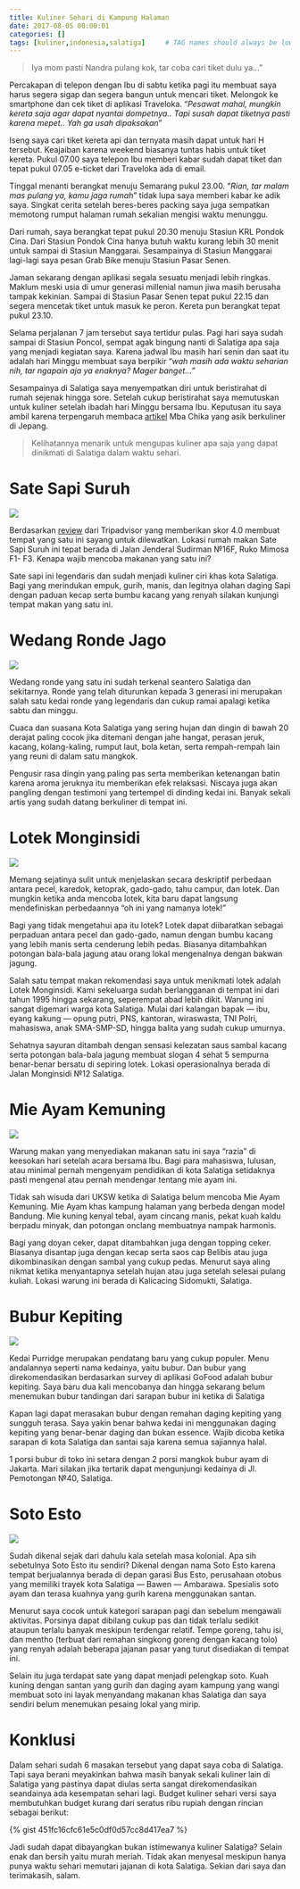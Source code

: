 ```yaml
---
title: Kuliner Sehari di Kampung Halaman
date: 2017-08-05 00:00:01
categories: []
tags: [kuliner,indonesia,salatiga]     # TAG names should always be lowercase
---
```


> Iya mom pasti Nandra pulang kok, tar coba cari tiket dulu ya…”

Percakapan di telepon dengan Ibu di sabtu ketika pagi itu membuat saya harus segera sigap dan segera bangun untuk mencari tiket. Melongok ke smartphone dan cek tiket di aplikasi Traveloka. “_Pesawat mahal, mungkin kereta saja agar dapat nyantai dompetnya.. Tapi susah dapat tiketnya pasti karena mepet.. Yah ga usah dipaksakan_”

Iseng saya cari tiket kereta api dan ternyata masih dapat untuk hari H tersebut. Keajaiban karena weekend biasanya tuntas habis untuk tiket kereta. Pukul 07.00 saya telepon Ibu memberi kabar sudah dapat tiket dan tepat pukul 07.05 e-ticket dari Traveloka ada di email.

Tinggal menanti berangkat menuju Semarang pukul 23.00. “_Rian, tar malam mas pulang ya, kamu jaga rumah_” tidak lupa saya memberi kabar ke adik saya. Singkat cerita setelah beres-beres packing saya juga sempatkan memotong rumput halaman rumah sekalian mengisi waktu menunggu.

Dari rumah, saya berangkat tepat pukul 20.30 menuju Stasiun KRL Pondok Cina. Dari Stasiun Pondok Cina hanya butuh waktu kurang lebih 30 menit untuk sampai di Stasiun Manggarai. Sesampainya di Stasiun Manggarai lagi-lagi saya pesan Grab Bike menuju Stasiun Pasar Senen.

Jaman sekarang dengan aplikasi segala sesuatu menjadi lebih ringkas. Maklum meski usia di umur generasi millenial namun jiwa masih berusaha tampak kekinian. Sampai di Stasiun Pasar Senen tepat pukul 22.15 dan segera mencetak tiket untuk masuk ke peron. Kereta pun berangkat tepat pukul 23.10.

Selama perjalanan 7 jam tersebut saya tertidur pulas. Pagi hari saya sudah sampai di Stasiun Poncol, sempat agak bingung nanti di Salatiga apa saja yang menjadi kegiatan saya. Karena jadwal Ibu masih hari senin dan saat itu adalah hari Minggu membuat saya berpikir “_wah masih ada waktu seharian nih, tar ngapain aja ya enaknya? Mager banget…_”

Sesampainya di Salatiga saya menyempatkan diri untuk beristirahat di rumah sejenak hingga sore. Setelah cukup beristirahat saya memutuskan untuk kuliner setelah ibadah hari Minggu bersama Ibu. Keputusan itu saya ambil karena terpengaruh membaca [artikel](https://chikastuff.wordpress.com/2017/09/18/puas-makan-kepiting-di-kani-doraku/) Mba Chika yang asik berkuliner di Jepang.

> Kelihatannya menarik untuk mengupas kuliner apa saja yang dapat dinikmati di Salatiga dalam waktu sehari.

# Sate Sapi Suruh

![](https://lh3.googleusercontent.com/pw/AP1GczMaGQ0m6mjeYQYUGnyYYsEWZFh4-jOx02POrYgSw2MVqL7uQiZFtoApw5OtfBoHuh3P39oR_wnoqCqeUp4CvUj5wK3qIK9ksh1yt-LdwyFRVxEMTFxMZGYifToyAfYg9Dfb48Z3G46WgNV3PEl2iOXMcQ=w1842-h1381-s-no?authuser=0)

Berdasarkan [review](https://www.tripadvisor.co.id/Restaurant_Review-g1012818-d5970142-Reviews-Warung_Sate_Sapi_Suruh-Salatiga_Central_Java_Java.html) dari Tripadvisor yang memberikan skor 4.0 membuat tempat yang satu ini sayang untuk dilewatkan. Lokasi rumah makan Sate Sapi Suruh ini tepat berada di Jalan Jenderal Sudirman №16F, Ruko Mimosa F1- F3. Kenapa wajib mencoba makanan yang satu ini?

Sate sapi ini legendaris dan sudah menjadi kuliner ciri khas kota Salatiga. Bagi yang merindukan empuk, gurih, manis, dan legitnya olahan daging Sapi dengan paduan kecap serta bumbu kacang yang renyah silakan kunjungi tempat makan yang satu ini.

# Wedang Ronde Jago

![](https://lh3.googleusercontent.com/pw/AP1GczP8rYAzDgpS6ZuLqkTJSxEVrEJu-VA4G6LaHuj_2Dz7Okw5mpO9XPI_epiKUHRA6jKS4Qf_wlIr0GhPUheDbid_C7IZl7QfgbKu9oRctS7OcWnTv4KFN8DeqdVugN4S1t7cjSzyoJjMj3kfTOtmmna_3g=w1037-h1381-s-no?authuser=0)

Wedang ronde yang satu ini sudah terkenal seantero Salatiga dan sekitarnya. Ronde yang telah diturunkan kepada 3 generasi ini merupakan salah satu kedai ronde yang legendaris dan cukup ramai apalagi ketika sabtu dan minggu.

Cuaca dan suasana Kota Salatiga yang sering hujan dan dingin di bawah 20 derajat paling cocok jika ditemani dengan jahe hangat, perasan jeruk, kacang, kolang-kaling, rumput laut, bola ketan, serta rempah-rempah lain yang reuni di dalam satu mangkok.

Pengusir rasa dingin yang paling pas serta memberikan ketenangan batin karena aroma jeruknya itu memberikan efek relaksasi. Niscaya juga akan pangling dengan testimoni yang tertempel di dinding kedai ini. Banyak sekali artis yang sudah datang berkuliner di tempat ini.

# Lotek Monginsidi

![](https://lh3.googleusercontent.com/pw/AP1GczPVkkFJ3o__VDCSmEioynO4z_IXWpz5nFRZu8awHQFKjv2H94oBfEk5IeeeXx_DhDRMwtuvtNs7CXp_n1r52xoQ03WMC8SpAtXjVGg0YZQms3SQnu5UwXmKFAisxZfObjxZq5BasdRAhaXfK5Lkbidiyw=w1381-h1381-s-no?authuser=0)

Memang sejatinya sulit untuk menjelaskan secara deskriptif perbedaan antara pecel, karedok, ketoprak, gado-gado, tahu campur, dan lotek. Dan mungkin ketika anda mencoba lotek, kita baru dapat langsung mendefiniskan perbedaannya “oh ini yang namanya lotek!”

Bagi yang tidak mengetahui apa itu lotek? Lotek dapat diibaratkan sebagai perpaduan antara pecel dan gado-gado, namun dengan bumbu kacang yang lebih manis serta cenderung lebih pedas. Biasanya ditambahkan potongan bala-bala jagung atau orang lokal mengenalnya dengan bakwan jagung.

Salah satu tempat makan rekomendasi saya untuk menikmati lotek adalah Lotek Monginsidi. Kami sekeluarga sudah berlangganan di tempat ini dari tahun 1995 hingga sekarang, seperempat abad lebih dikit. Warung ini sangat digemari warga kota Salatiga. Mulai dari kalangan bapak — ibu, eyang kakung — opung putri, PNS, kantoran, wiraswasta, TNI Polri, mahasiswa, anak SMA-SMP-SD, hingga balita yang sudah cukup umurnya.

Sehatnya sayuran ditambah dengan sensasi kelezatan saus sambal kacang serta potongan bala-bala jagung membuat slogan 4 sehat 5 sempurna benar-benar bersatu di sepiring lotek. Lokasi operasionalnya berada di Jalan Monginsidi №12 Salatiga.

# Mie Ayam Kemuning

![](https://lh3.googleusercontent.com/pw/AP1GczP-U5T21Wwto4BncLSXgmmqjwK1OT_GnlOOgEG24gxx21C1s2FTsKA7fCAldYEgk64APwiLJiL14OlOHy23j4_EuAf9dXrg1GVuD_bHT0TxbqOwL__2oAZhpPeXeqV27u05NygflEKVLGOmS6-2EAyHCw=w1381-h1381-s-no?authuser=0)

Warung makan yang menyediakan makanan satu ini saya “razia” di keesokan hari setelah acara bersama Ibu. Bagi para mahasiswa, lulusan, atau minimal pernah mengenyam pendidikan di kota Salatiga setidaknya pasti mengenal atau pernah mendengar tentang mie ayam ini.

Tidak sah wisuda dari UKSW ketika di Salatiga belum mencoba Mie Ayam Kemuning. Mie Ayam khas kampung halaman yang berbeda dengan model Bandung. Mie kuning kenyal tebal, ayam cincang manis, pekat kuah kaldu berpadu minyak, dan potongan onclang membuatnya nampak harmonis.

Bagi yang doyan ceker, dapat ditambahkan juga dengan topping ceker. Biasanya disantap juga dengan kecap serta saos cap Belibis atau juga dikombinasikan dengan sambal yang cukup pedas. Menurut saya aling nikmat ketika menyantapnya setelah hujan atau juga setelah selesai pulang kuliah. Lokasi warung ini berada di Kalicacing Sidomukti, Salatiga.

# Bubur Kepiting

![](https://lh3.googleusercontent.com/pw/AP1GczPvwWjhuKX_u0XjtApsmxihnvRJw2gfSDOcVjPtsnGeqJjzCDrEglPDyYleddtzq7r0FNLOo4Gi8G1Ft9UK_SSfjGj3pJRdGw3CgPu70v3-cWlngWsF1IY3fIPCXWhb-TYTigHMfGSzcqGacwp3xTmQ9A=w1381-h1381-s-no?authuser=0)

Kedai Purridge merupakan pendatang baru yang cukup populer. Menu andalannya seperti nama kedainya, yaitu bubur. Dan bubur yang direkomendasikan berdasarkan survey di aplikasi GoFood adalah bubur kepiting. Saya baru dua kali mencobanya dan hingga sekarang belum menemukan bubur tandingan dari sarapan bubur ini ketika di Salatiga

Kapan lagi dapat merasakan bubur dengan remahan daging kepiting yang sungguh terasa. Saya yakin benar bahwa kedai ini menggunakan daging kepiting yang benar-benar daging dan bukan essence. Wajib dicoba ketika sarapan di kota Salatiga dan santai saja karena semua sajiannya halal.

1 porsi bubur di toko ini setara dengan 2 porsi mangkok bubur ayam di Jakarta. Mari silakan jika tertarik dapat mengunjungi kedainya di Jl. Pemotongan №40, Salatiga.

# Soto Esto

![](https://lh3.googleusercontent.com/pw/AP1GczPNF7VX2VDFNJ53tzfDwW3lz65IGxlGEzvkPPVOeWE5WnG5W3YQ6nHtp932YeBMaK00ZDwptONYLsOacZ3nk15JMtqxus53GDDaIS_AEe47aZS8Fi5phpj3rzDYUo1ZHr2b8lqaZLHixclcNCExOEy88A=w1037-h1381-s-no?authuser=0)

Sudah dikenal sejak dari dahulu kala setelah masa kolonial. Apa sih sebetulnya Soto Esto itu sendiri? Dikenal dengan nama Soto Esto karena tempat berjualannya berada di depan garasi Bus Esto, perusahaan otobus yang memiliki trayek kota Salatiga — Bawen — Ambarawa. Spesialis soto ayam dan terasa kuahnya yang gurih karena menggunakan santan.

Menurut saya cocok untuk kategori sarapan pagi dan sebelum mengawali aktivitas. Porsinya dapat dibilang cukup pas dan tidak terlalu sedikit ataupun terlalu banyak meskipun terdengar relatif. Tempe goreng, tahu isi, dan mentho (terbuat dari remahan singkong goreng dengan kacang tolo) yang renyah adalah beberapa jajanan pasar yang turut disediakan di tempat ini.

Selain itu juga terdapat sate yang dapat menjadi pelengkap soto. Kuah kuning dengan santan yang gurih dan daging ayam kampung yang wangi membuat soto ini layak menyandang makanan khas Salatiga dan saya sendiri belum menemukan pesaing lokal yang mirip.

# Konklusi

Dalam sehari sudah 6 masakan tersebut yang dapat saya coba di Salatiga. Tapi saya berani meyakinkan bahwa masih banyak sekali kuliner lain di Salatiga yang pastinya dapat diulas serta sangat direkomendasikan seandainya ada kesempatan sehari lagi. Budget kuliner sehari versi saya membutuhkan budget kurang dari seratus ribu rupiah dengan rincian sebagai berikut:

{% gist 451fc16cfc61e5c0df0d57cc8d417ea7 %}

Jadi sudah dapat dibayangkan bukan istimewanya kuliner Salatiga? Selain enak dan bersih yaitu murah meriah. Tidak akan menyesal meskipun hanya punya waktu sehari memutari jajanan di kota Salatiga. Sekian dari saya dan terimakasih, salam.